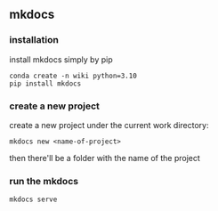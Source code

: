 ## mkdocs

### installation

install mkdocs simply by pip
```
conda create -n wiki python=3.10
pip install mkdocs
```

### create a new project

create a new project under the current work directory:
```
mkdocs new <name-of-project>
```
then there'll be a folder with the name of the project

### run the mkdocs 
```
mkdocs serve 
```